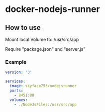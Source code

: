 # docker-nodejs-runner

## How to use
Mount local Volume to: /usr/src/app

Require "package.json" and "server.js"

### Example
```yml
version: '3'

services:
  image: skyface753/nodejsrunner
  ports:
    - 8451:80
  volumes:
    - ./NodeJsFiles:/usr/src/app
    
